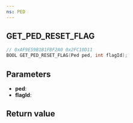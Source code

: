```yaml
---
ns: PED
---
```

## GET_PED_RESET_FLAG

```c
// 0xAF9E59B1B1FBF2A0 0x2FC10D11
BOOL GET_PED_RESET_FLAG(Ped ped, int flagId);
```


## Parameters
* **ped**: 
* **flagId**: 

## Return value
